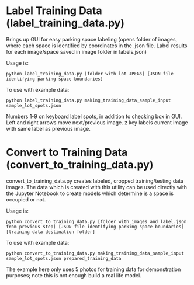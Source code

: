 # Label Training Data (label_training_data.py)

Brings up GUI for easy parking space labeling (opens folder of images, where each space is identified by coordinates in the .json file. Label results for each image/space saved in image folder in labels.json)

Usage is:

```
python label_training_data.py [folder with lot JPEGs] [JSON file identifying parking space boundaries]
```

To use with example data:
```
python label_training_data.py making_training_data_sample_input sample_lot_spots.json
```

Numbers 1-9 on keyboard label spots, in addition to checking box in GUI. Left and right arrows move next/previous image. z key labels current image with same label as previous image. 

# Convert to Training Data (convert_to_training_data.py)

convert_to_training_data.py creates labeled, cropped training/testing data images. The data which is created with this utility can be used directly with the Jupyter Notebook to create models which determine is a space is occupied or not.  

Usage is:

```
python convert_to_training_data.py [folder with images and label.json from previous step] [JSON file identifying parking space boundaries] [training data destination folder]
```

To use with example data:
```
python convert_to_training_data.py making_training_data_sample_input sample_lot_spots.json prepared_training_data
```

The example here only uses 5 photos for training data for demonstration purposes; note this is not enough build a real life model. 